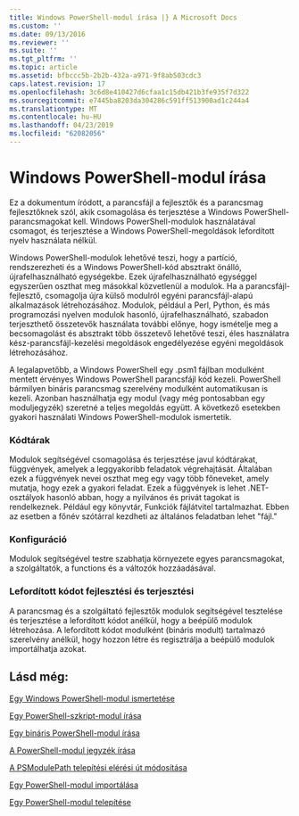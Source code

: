 ```yaml
---
title: Windows PowerShell-modul írása |} A Microsoft Docs
ms.custom: ''
ms.date: 09/13/2016
ms.reviewer: ''
ms.suite: ''
ms.tgt_pltfrm: ''
ms.topic: article
ms.assetid: bfbccc5b-2b2b-432a-a971-9f8ab503cdc3
caps.latest.revision: 17
ms.openlocfilehash: 3c6d8e410427d6cfaa1c15db421b3fe935f7d322
ms.sourcegitcommit: e7445ba8203da304286c591ff513900ad1c244a4
ms.translationtype: MT
ms.contentlocale: hu-HU
ms.lasthandoff: 04/23/2019
ms.locfileid: "62082056"
---
```

# <a name="writing-a-windows-powershell-module"></a>Windows PowerShell-modul írása

Ez a dokumentum íródott, a parancsfájl a fejlesztők és a parancsmag fejlesztőknek szól, akik csomagolása és terjesztése a Windows PowerShell-parancsmagokat kell. Windows PowerShell-modulok használatával csomagot, és terjesztése a Windows PowerShell-megoldások lefordított nyelv használata nélkül.

Windows PowerShell-modulok lehetővé teszi, hogy a partíció, rendszerezheti és a Windows PowerShell-kód absztrakt önálló, újrafelhasználható egységekbe. Ezek újrafelhasználható egységgel egyszerűen oszthat meg másokkal közvetlenül a modulok. Ha a parancsfájl-fejlesztő, csomagolja újra külső modulról egyéni parancsfájl-alapú alkalmazások létrehozásához. Modulok, például a Perl, Python, és más programozási nyelven modulok hasonló, újrafelhasználható, szabadon terjeszthető összetevők használata további előnye, hogy ismételje meg a becsomagolást és absztrakt több összetevő lehetővé teszi, éles használatra kész-parancsfájl-kezelési megoldások engedélyezése egyéni megoldások létrehozásához.

A legalapvetőbb, a Windows PowerShell egy .psm1 fájlban modulként mentett érvényes Windows PowerShell parancsfájl kód kezeli. PowerShell bármilyen bináris parancsmag szerelvény modulként automatikusan is kezeli. Azonban használhatja egy modul (vagy még pontosabban egy moduljegyzék) szeretné a teljes megoldás együtt. A következő esetekben gyakori használati Windows PowerShell-modulok ismertetik.

### <a name="libraries"></a>Kódtárak

Modulok segítségével csomagolása és terjesztése javul kódtárakat, függvények, amelyek a leggyakoribb feladatok végrehajtását. Általában ezek a függvények nevei oszthat meg egy vagy több főneveket, amely mutatja, hogy ezek a gyakori feladat. Ezek a függvények is lehet .NET-osztályok hasonló abban, hogy a nyilvános és privát tagokat is rendelkeznek. Például egy könyvtár, Funkciók fájlátvitel tartalmazhat. Ebben az esetben a főnév szótárral kezdheti az általános feladatban lehet "fájl."

### <a name="configuration"></a>Konfiguráció

Modulok segítségével testre szabhatja környezete egyes parancsmagokat, a szolgáltatók, a functions és a változók hozzáadásával.

### <a name="compiled-code-development-and-distribution"></a>Lefordított kódot fejlesztési és terjesztési

A parancsmag és a szolgáltató fejlesztők modulok segítségével tesztelése és terjesztése a lefordított kódot anélkül, hogy a beépülő modulok létrehozása. A lefordított kódot modulként (bináris modult) tartalmazó szerelvény anélkül, hogy hozzon létre és regisztrálja a beépülő modulok importálhatja azokat.

## <a name="see-also"></a>Lásd még:

[Egy Windows PowerShell-modul ismertetése](./understanding-a-windows-powershell-module.md)

[Egy PowerShell-szkript-modul írása](./how-to-write-a-powershell-script-module.md)

[Egy bináris PowerShell-modul írása](./how-to-write-a-powershell-binary-module.md)

[A PowerShell-modul jegyzék írása](http://msdn.microsoft.com/en-us/abe4c24b-e64e-4a61-81d5-18c4fceba0b6)

[A PSModulePath telepítési elérési út módosítása](./modifying-the-psmodulepath-installation-path.md)

[Egy PowerShell-modul importálása](./importing-a-powershell-module.md)

[Egy PowerShell-modul telepítése](./installing-a-powershell-module.md)
